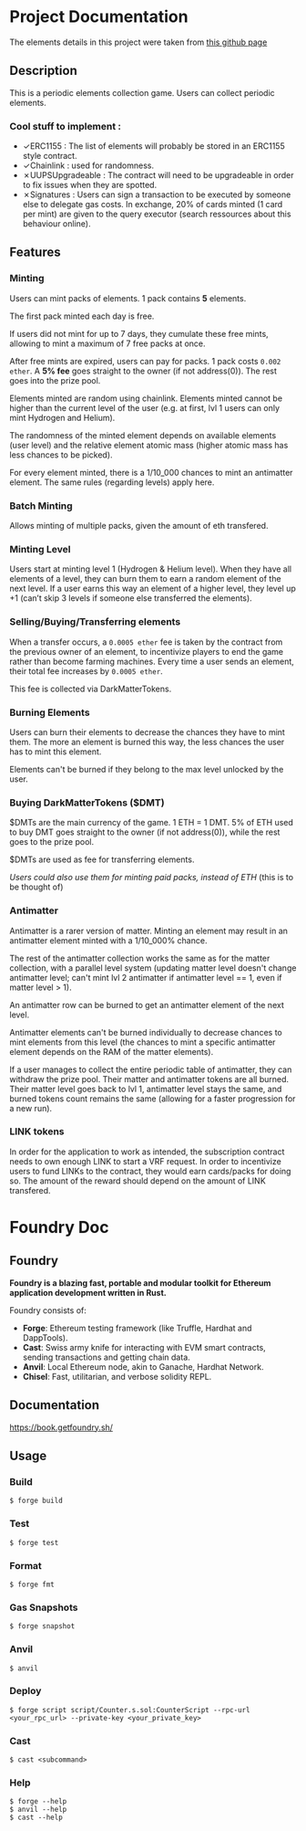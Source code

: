 # Project Documentation

The elements details in this project were taken from [this github page](https://github.com/Bowserinator/Periodic-Table-JSON)

## Description
This is a periodic elements collection game. Users can collect periodic elements.

### Cool stuff to implement :
- &check;ERC1155 : The list of elements will probably be stored in an ERC1155 style contract.
- &check;Chainlink : used for randomness.
- &cross;UUPSUpgradeable : The contract will need to be upgradeable in order to fix issues when they are spotted.
- &cross;Signatures : Users can sign a transaction to be executed by someone else to delegate gas costs. In exchange, 20% of cards minted (1 card per mint) are given to the query executor (search ressources about this behaviour online).

## Features
### Minting
Users can mint packs of elements. 1 pack contains **5** elements. 

The first pack minted each day is free.

If users did not mint for up to 7 days, they cumulate these free mints, allowing to mint a maximum of 7 free packs at once.

After free mints are expired, users can pay for packs. 1 pack costs `0.002 ether`. A **5% fee** goes straight to the owner (if not address(0)). The rest goes into the prize pool.

Elements minted are random using chainlink. Elements minted cannot be higher than the current level of the user (e.g. at first, lvl 1 users can only mint Hydrogen and Helium).

The randomness of the minted element depends on available elements (user level) and the relative element atomic mass (higher atomic mass has less chances to be picked).

For every element minted, there is a 1/10_000 chances to mint an antimatter element. The same rules (regarding levels) apply here.

### Batch Minting
Allows minting of multiple packs, given the amount of eth transfered.

### Minting Level
Users start at minting level 1 (Hydrogen & Helium level). When they have all elements of a level, they can burn them to earn a random element of the next level. If a user earns this way an element of a higher level, they level up +1 (can’t skip 3 levels if someone else transferred the elements).

### Selling/Buying/Transferring elements
When a transfer occurs, a `0.0005 ether` fee is taken by the contract from the previous owner of an element, to incentivize players to end the game rather than become farming machines. Every time a user sends an element, their total fee increases by `0.0005 ether`.

This fee is collected via DarkMatterTokens.

### Burning Elements
Users can burn their elements to decrease the chances they have to mint them. The more an element is burned this way, the less chances the user has to mint this element.

Elements can't be burned if they belong to the max level unlocked by the user.

### Buying DarkMatterTokens ($DMT)
$DMTs are the main currency of the game. 1 ETH = 1 DMT. 5% of ETH used to buy DMT goes straight to the owner (if not address(0)), while the rest goes to the prize pool.

$DMTs are used as fee for transferring elements.

*Users could also use them for minting paid packs, instead of ETH* (this is to be thought of)

### Antimatter
Antimatter is a rarer version of matter. Minting an element may result in an antimatter element minted with a 1/10_000% chance. 

The rest of the antimatter collection works the same as for the matter collection, with a parallel level system (updating matter level doesn't change antimatter level; can't mint lvl 2 antimatter if antimatter level == 1, even if matter level > 1).

An antimatter row can be burned to get an antimatter element of the next level.

Antimatter elements can't be burned individually to decrease chances to mint elements from this level (the chances to mint a specific antimatter element depends on the RAM of the matter elements).

If a user manages to collect the entire periodic table of antimatter, they can withdraw the prize pool. Their matter and antimatter tokens are all burned. Their matter level goes back to lvl 1, antimatter level stays the same, and burned tokens count remains the same (allowing for a faster progression for a new run).

### LINK tokens
In order for the application to work as intended, the subscription contract needs to own enough LINK to start a VRF request. In order to incentivize users to fund LINKs to the contract, they would earn cards/packs for doing so. The amount of the reward should depend on the amount of LINK transfered.


# Foundry Doc

## Foundry

**Foundry is a blazing fast, portable and modular toolkit for Ethereum application development written in Rust.**

Foundry consists of:

-   **Forge**: Ethereum testing framework (like Truffle, Hardhat and DappTools).
-   **Cast**: Swiss army knife for interacting with EVM smart contracts, sending transactions and getting chain data.
-   **Anvil**: Local Ethereum node, akin to Ganache, Hardhat Network.
-   **Chisel**: Fast, utilitarian, and verbose solidity REPL.

## Documentation

https://book.getfoundry.sh/

## Usage

### Build

```shell
$ forge build
```

### Test

```shell
$ forge test
```

### Format

```shell
$ forge fmt
```

### Gas Snapshots

```shell
$ forge snapshot
```

### Anvil

```shell
$ anvil
```

### Deploy

```shell
$ forge script script/Counter.s.sol:CounterScript --rpc-url <your_rpc_url> --private-key <your_private_key>
```

### Cast

```shell
$ cast <subcommand>
```

### Help

```shell
$ forge --help
$ anvil --help
$ cast --help
```
